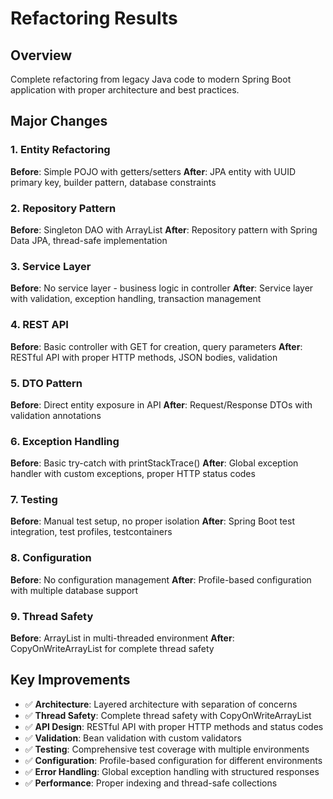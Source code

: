 # Refactoring Results

## Overview
Complete refactoring from legacy Java code to modern Spring Boot application with proper architecture and best practices.

## Major Changes

### 1. Entity Refactoring
**Before**: Simple POJO with getters/setters
**After**: JPA entity with UUID primary key, builder pattern, database constraints

### 2. Repository Pattern
**Before**: Singleton DAO with ArrayList
**After**: Repository pattern with Spring Data JPA, thread-safe implementation

### 3. Service Layer
**Before**: No service layer - business logic in controller
**After**: Service layer with validation, exception handling, transaction management

### 4. REST API
**Before**: Basic controller with GET for creation, query parameters
**After**: RESTful API with proper HTTP methods, JSON bodies, validation

### 5. DTO Pattern
**Before**: Direct entity exposure in API
**After**: Request/Response DTOs with validation annotations

### 6. Exception Handling
**Before**: Basic try-catch with printStackTrace()
**After**: Global exception handler with custom exceptions, proper HTTP status codes

### 7. Testing
**Before**: Manual test setup, no proper isolation
**After**: Spring Boot test integration, test profiles, testcontainers

### 8. Configuration
**Before**: No configuration management
**After**: Profile-based configuration with multiple database support

### 9. Thread Safety
**Before**: ArrayList in multi-threaded environment
**After**: CopyOnWriteArrayList for complete thread safety

## Key Improvements

- ✅ **Architecture**: Layered architecture with separation of concerns
- ✅ **Thread Safety**: Complete thread safety with CopyOnWriteArrayList
- ✅ **API Design**: RESTful API with proper HTTP methods and status codes
- ✅ **Validation**: Bean validation with custom validators
- ✅ **Testing**: Comprehensive test coverage with multiple environments
- ✅ **Configuration**: Profile-based configuration for different environments
- ✅ **Error Handling**: Global exception handling with structured responses
- ✅ **Performance**: Proper indexing and thread-safe collections
